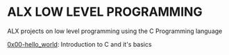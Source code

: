 # ALX LOW LEVEL PROGRAMMING

ALX projects on low level programming using the C Programming language

[0x00-hello\_world][project 1]: Introduction to C and it's basics

[project 1]: ./0x00-hello_world
